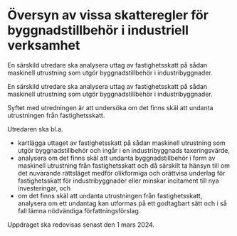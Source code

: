# Översyn av vissa skatteregler för byggnadstillbehör i industriell verksamhet

En särskild utredare ska analysera uttag av fastighetsskatt på sådan maskinell utrustning som utgör byggnadstillbehör i industribyggnader.

En särskild utredare ska analysera uttag av fastighetsskatt på sådan maskinell utrustning som utgör byggnadstillbehör i industribyggnader.

Syftet med utredningen är att undersöka om det finns skäl att undanta utrustningen från fastighetsskatt.

Utredaren ska bl.a.

* kartlägga uttaget av fastighetsskatt på sådan maskinell utrustning som utgör byggnadstillbehör och ingår i en industribyggnads taxeringsvärde,
* analysera om det finns skäl att undanta byggnadstillbehör i form av
maskinell utrustning från fastighetsskatt och då särskilt ta hänsyn till om det nuvarande rättsläget medför olikformiga och orättvisa underlag för fastighetsskatt för industribyggnader eller minskar incitament till nya investeringar, och
* om det finns skäl att undanta utrustningen från fastighetsskatt, analysera om ett undantag kan utformas på ett godtagbart sätt och i så fall lämna nödvändiga författningsförslag.

Uppdraget ska redovisas senast den 1 mars 2024.
